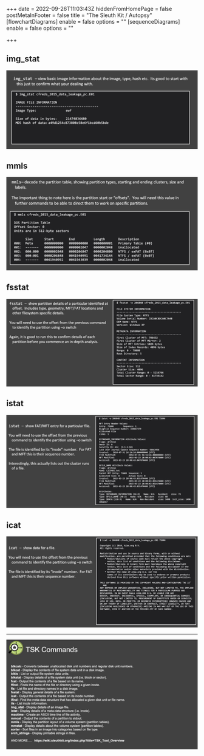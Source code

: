 +++
date = 2022-09-26T11:03:43Z
hiddenFromHomePage = false
postMetaInFooter = false
title = "The Sleuth Kit / Autopsy"
[flowchartDiagrams]
enable = false
options = ""
[sequenceDiagrams]
enable = false
options = ""

+++
## img_stat

![](/uploads/snipaste_2022-09-26_21-04-52.jpg)

## mmls

![](/uploads/snipaste_2022-09-26_21-06-45.jpg)

## fsstat

![](/uploads/snipaste_2022-09-26_21-07-20.jpg)

## istat

![](/uploads/snipaste_2022-09-26_21-08-57.jpg)

## icat

![](/uploads/snipaste_2022-09-26_21-11-03.jpg)

***

![](/uploads/snipaste_2022-09-26_21-11-25.jpg)